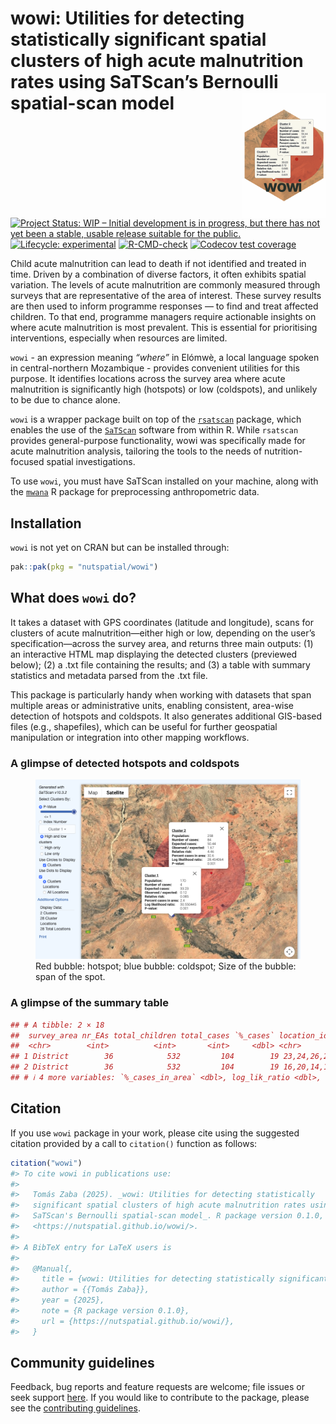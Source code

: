 
<!-- README.md is generated from README.Rmd. Please edit that file -->

# wowi: Utilities for detecting statistically significant spatial clusters of high acute malnutrition rates using SaTScan’s Bernoulli spatial-scan model <a href="https://nutspatial.github.io/wowi/"><img src="man/figures/logo.png" align="right" height="200px" alt="wowi website" /></a>

<!-- badges: start -->  
[![Project Status: WIP – Initial development is in progress, but there
has not yet been a stable, usable release suitable for the
public.](https://www.repostatus.org/badges/latest/wip.svg)](https://www.repostatus.org/#wip)
[![Lifecycle:
experimental](https://img.shields.io/badge/lifecycle-experimental-orange.svg)](https://lifecycle.r-lib.org/articles/stages.html#experimental)
[![R-CMD-check](https://github.com/nutspatial/wowi/actions/workflows/R-CMD-check.yaml/badge.svg)](https://github.com/nutspatial/wowi/actions/workflows/R-CMD-check.yaml)
[![Codecov test
coverage](https://codecov.io/gh/nutspatial/wowi/graph/badge.svg)](https://app.codecov.io/gh/nutspatial/wowi)  
<!-- badges: end -->

Child acute malnutrition can lead to death if not identified and treated
in time. Driven by a combination of diverse factors, it often exhibits
spatial variation. The levels of acute malnutrition are commonly
measured through surveys that are representative of the area of
interest. These survey results are then used to inform programme
responses — to find and treat affected children. To that end, programme
managers require actionable insights on where acute malnutrition is most
prevalent. This is essential for prioritising interventions, especially
when resources are limited.

`wowi` - an expression meaning *“where”* in Elómwè, a local language
spoken in central-northern Mozambique - provides convenient utilities
for this purpose. It identifies locations across the survey area where
acute malnutrition is significantly high (hotspots) or low (coldspots),
and unlikely to be due to chance alone.

`wowi` is a wrapper package built on top of the
[`rsatscan`](https://cran.r-project.org/web/packages/rsatscan/index.html)
package, which enables the use of the
[`SaTScan`](https://www.satscan.org) software from within R. While
`rsatscan` provides general-purpose functionality, wowi was specifically
made for acute malnutrition analysis, tailoring the tools to the needs
of nutrition-focused spatial investigations.

To use `wowi`, you must have SaTScan installed on your machine, along
with the [`mwana`](https://nutriverse.io/mwana/) R package for
preprocessing anthropometric data.

## Installation

`wowi` is not yet on CRAN but can be installed through:

``` r
pak::pak(pkg = "nutspatial/wowi")
```

## What does `wowi` do?

It takes a dataset with GPS coordinates (latitude and longitude), scans
for clusters of acute malnutrition—either high or low, depending on the
user’s specification—across the survey area, and returns three main
outputs: (1) an interactive HTML map displaying the detected clusters
(previewed below); (2) a .txt file containing the results; and (3) a
table with summary statistics and metadata parsed from the .txt file.

This package is particularly handy when working with datasets that span
multiple areas or administrative units, enabling consistent, area-wise
detection of hotspots and coldspots. It also generates additional
GIS-based files (e.g., shapefiles), which can be useful for further
geospatial manipulation or integration into other mapping workflows.

### A glimpse of detected hotspots and coldspots

<figure>
<img src="man/figures/detected-clusters.png"
alt="Red bubble: hotspot; blue bubble: coldspot; Size of the bubble: span of the spot." />
<figcaption aria-hidden="true">Red bubble: hotspot; blue bubble:
coldspot; Size of the bubble: span of the spot.</figcaption>
</figure>

### A glimpse of the summary table

``` r
## # A tibble: 2 × 18
##  survey_area nr_EAs total_children total_cases `%_cases` location_ids   geo   radius span  children n_cases expected_cases observedExpected relative_risk
##  <chr>        <int>          <int>       <int>     <dbl> <chr>          <chr> <chr>  <chr>    <int>   <int>          <dbl>            <dbl>         <dbl>
## 1 District        36            532         104        19 23,24,26,25,3… 13.6… 1.43 … 1.88…      170       4           33.2             0.12         0.085
## 2 District        36            532         104        19 16,20,14,12,1… 13.8… 26.24… 43.5…      258      84           50.4             1.67         4.46 
## # ℹ 4 more variables: `%_cases_in_area` <dbl>, log_lik_ratio <dbl>, pvalue <dbl>, ipc_amn <chr>
```

## Citation

If you use `wowi` package in your work, please cite using the suggested
citation provided by a call to `citation()` function as follows:

``` r
citation("wowi")
#> To cite wowi in publications use:
#> 
#>   Tomás Zaba (2025). _wowi: Utilities for detecting statistically
#>   significant spatial clusters of high acute malnutrition rates using
#>   SaTScan's Bernoulli spatial-scan model_. R package version 0.1.0,
#>   <https://nutspatial.github.io/wowi/>.
#> 
#> A BibTeX entry for LaTeX users is
#> 
#>   @Manual{,
#>     title = {wowi: Utilities for detecting statistically significant spatial clusters of high acute malnutrition rates using SaTScan's Bernoulli spatial-scan model},
#>     author = {{Tomás Zaba}},
#>     year = {2025},
#>     note = {R package version 0.1.0},
#>     url = {https://nutspatial.github.io/wowi/},
#>   }
```

## Community guidelines

Feedback, bug reports and feature requests are welcome; file issues or
seek support [here](https://github.com/nutspatial/wowi/issues). If you
would like to contribute to the package, please see the [contributing
guidelines](https://nutspatial.github.io/wowi/CONTRIBUTING.html).
